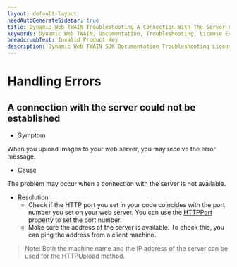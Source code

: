 ```yaml
---
layout: default-layout
needAutoGenerateSidebar: true
title: Dynamic Web TWAIN Troubleshooting A Connection With The Server Could Not Be Established
keywords: Dynamic Web TWAIN, Documentation, Troubleshooting, License Errors, Invalid Product Key
breadcrumbText: Invalid Product Key
description: Dynamic Web TWAIN SDK Documentation Troubleshooting License Errors Invalid Product Key Page
---
```


# Handling Errors

## A connection with the server could not be established

* Symptom

When you upload images to your web server, you may receive the error message.

* Cause

The problem may occur when a connection with the server is not available.

* Resolution
  + Check if the HTTP port you set in your code coincides with the port number you set on your web server. You can use the [HTTPPort]({{site.info}}api/WebTwain_IO.html#httpport) property to set the port number.
  + Make sure the address of the server is available. To check this, you can ping the address from a client machine.

> Note:
> Both the machine name and the IP address of the server can be used for the HTTPUpload method.